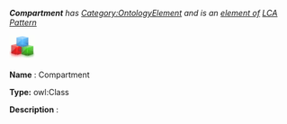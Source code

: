 ___Compartment__ 
 has
 [Category:OntologyElement](../../Category/OntologyElement "Category:OntologyElement") 
 and is an
 [element of](../../Property/ElementOf "Property:ElementOf") 
[LCA Pattern](../../Submissions/LCA_Pattern "Submissions:LCA Pattern")_




  





[![Class](../images/thumb/2/27/Class.gif/45px-Class.gif)](../../Image/Class.gif "Class")


__Name__ 
 : Compartment
 



__Type:__ 
 owl:Class
 



__Description__ 
 :